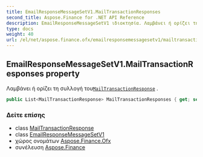 ```yaml
---
title: EmailResponseMessageSetV1.MailTransactionResponses
second_title: Aspose.Finance for .NET API Reference
description: EmailResponseMessageSetV1 ιδιοκτησία. Λαμβάνει ή ορίζει τη συλλογή τουMailTransactionResponse .
type: docs
weight: 40
url: /el/net/aspose.finance.ofx/emailresponsemessagesetv1/mailtransactionresponses/
---
```

## EmailResponseMessageSetV1.MailTransactionResponses property

Λαμβάνει ή ορίζει τη συλλογή του[`MailTransactionResponse`](../../../aspose.finance.ofx.email/mailtransactionresponse/) .

```csharp
public List<MailTransactionResponse> MailTransactionResponses { get; set; }
```

### Δείτε επίσης

* class [MailTransactionResponse](../../../aspose.finance.ofx.email/mailtransactionresponse/)
* class [EmailResponseMessageSetV1](../)
* χώρος ονομάτων [Aspose.Finance.Ofx](../../emailresponsemessagesetv1/)
* συνέλευση [Aspose.Finance](../../../)


